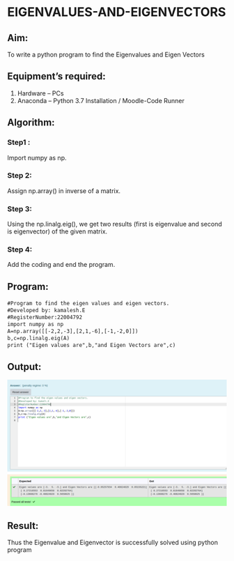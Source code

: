 # EIGENVALUES-AND-EIGENVECTORS
## Aim:
To write a python program to find the Eigenvalues and Eigen Vectors
## Equipment’s required:
1. 	Hardware – PCs
2. 	Anaconda – Python 3.7 Installation / Moodle-Code Runner
## Algorithm:
### Step1 : 
Import numpy as np.
### Step 2: 
Assign np.array() in inverse of a matrix.
### Step 3: 
Using the np.linalg.eig(),  we get two results (first is eigenvalue and second is eigenvector) of the given matrix.
### Step 4: 
Add the coding and end the program.

## Program:
```
#Program to find the eigen values and eigen vectors.
#Developed by: kamalesh.E
#RegisterNumber:22004792
import numpy as np
A=np.array([[-2,2,-3],[2,1,-6],[-1,-2,0]])
b,c=np.linalg.eig(A)
print ("Eigen values are",b,"and Eigen Vectors are",c)
```
## Output:
![](Screenshot%20from%202023-01-25%2001-54-02.png)

## Result:
Thus the Eigenvalue and Eigenvector is successfully solved using python program
